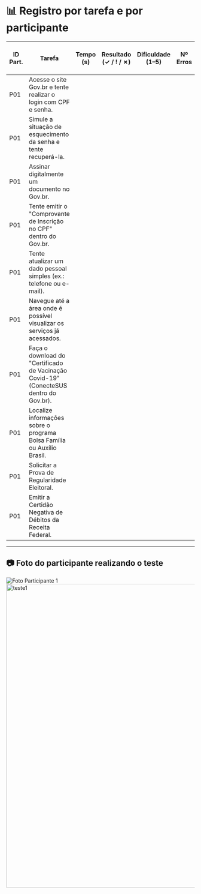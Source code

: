 # 📊 Registro por tarefa e por participante

| ID Part. | Tarefa | Tempo (s) | Resultado (✓ / ! / ✗) | Dificuldade (1–5) | Nº Erros | Nº Pedidos de Ajuda | Observações |
|----------|--------|-----------|------------------------|-------------------|----------|---------------------|-------------|
| P01      | Acesse o site Gov.br e tente realizar o login com CPF e senha.     |           |                        |                   |          |                     |             |
| P01      | Simule a situação de esquecimento da senha e tente recuperá-la.     |           |                        |                   |          |                     |             |
| P01      | Assinar digitalmente um documento no Gov.br.     |           |                        |                   |          |                     |             |
| P01      | Tente emitir o "Comprovante de Inscrição no CPF" dentro do Gov.br.     |           |                        |                   |          |                     |             |
| P01      | Tente atualizar um dado pessoal simples (ex.: telefone ou e-mail).     |           |                        |                   |          |                     |             |
| P01      | Navegue até a área onde é possível visualizar os serviços já acessados.     |           |                        |                   |          |                     |             |
| P01      | Faça o download do "Certificado de Vacinação Covid-19" (ConecteSUS dentro do Gov.br).    |           |                        |                   |          |                     |             |
| P01      | Localize informações sobre o programa Bolsa Família ou Auxílio Brasil.     |           |                        |                   |          |                     |             |
| P01      | Solicitar a Prova de Regularidade Eleitoral.     |           |                        |                   |          |                     |             |
| P01      | Emitir a Certidão Negativa de Débitos da Receita Federal.   |           |                        |                   |          |                     |             |

---

## 📷 Foto do participante realizando o teste

![Foto Participante 1]() <img width="608" height="810" alt="teste1" src="https://github.com/user-attachments/assets/4c64506b-212f-4277-8b56-2445bb8bae4d" />

